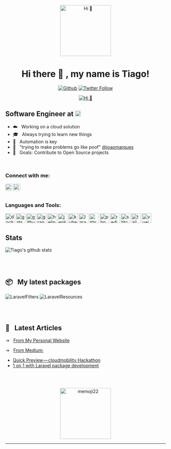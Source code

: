 <p align="center">
  <a href="https://tiagomichaelsousa.dev">
      <img alt="Hi 👋" src="https://tiagomichaelsousa.dev/images/memojis/memoji24.png" width="160" />
  </a>
</p>

<h1 align="center">Hi there 👋 , my name is Tiago!</h1>

<div align="center">

[![Github](https://img.shields.io/static/v1?label=Github&message=%E2%9D%A4&logo=GitHub&style=for-the-badge)](https://github.com/tiagomichaelsousa)
[![Twitter Follow](https://img.shields.io/twitter/follow/tmichaelsousa?color=1DA1F2&logo=twitter&style=for-the-badge)](https://twitter.com/intent/follow?original_referer=https%3A%2F%2Fgithub.com%2Ftiagomichaelsousa&screen_name=tmichaelsousa)

</div>

<p align="center">
  <a href="https://tiagomichaelsousa.dev">
      <img alt="Hi 👋" src="https://tiagomichaelsousa.dev/images/SEO.png"/>
  </a>
</p>

## Software Engineer at [<img src="https://xgeeks.io//assets/images/favicon.png" alt="xgeeks" width="18" />][xgeeks]

- ☁️ &nbsp; Working on a cloud solution
- 🎓 &nbsp; Always trying to learn new things
- 🤖 &nbsp; Automation is key
- 💨 &nbsp; "trying to make problems go like poof" [@joaomarques][ruau]
- 🥅 &nbsp; Goals: Contribute to Open Source projects

<br />

### Connect with me:

[<img align="left" alt="tiagomichaelsousa | Twitter" width="22px" src="https://cdn.jsdelivr.net/npm/simple-icons@v3/icons/twitter.svg" />][twitter]
[<img align="left" alt="tiagomichaelsousa | LinkedIn" width="22px" src="https://cdn.jsdelivr.net/npm/simple-icons@v3/icons/linkedin.svg" />][linkedin]

<br /><br />

### Languages and Tools:

[<img align="left" alt="docker" width="30px" src="https://tiagomichaelsousa.dev/images/technologies/docker.svg" />][docker]
[<img align="left" alt="gatsby" width="30px" src="https://tiagomichaelsousa.dev/images/technologies/gatsby.svg" />][gatsby]
[<img align="left" alt="github-actions" width="30px" src="https://tiagomichaelsousa.dev/images/technologies/github-actions.svg" />][github-actions]
[<img align="left" alt="graphql" width="30px" src="https://tiagomichaelsousa.dev/images/technologies/graphql.svg" />][graphql]
[<img align="left" alt="helm" width="30px" src="https://tiagomichaelsousa.dev/images/technologies/helm.svg" />][helm]
[<img align="left" alt="jenkins" width="30px" src="https://tiagomichaelsousa.dev/images/technologies/jenkins.svg" />][jenkins]
[<img align="left" alt="kubernetes" width="30px" src="https://tiagomichaelsousa.dev/images/technologies/kubernetes.svg" />][kubernetes]
[<img align="left" alt="laravel" width="30px" src="https://tiagomichaelsousa.dev/images/technologies/laravel.svg" />][laravel]
[<img align="left" alt="mysql" width="30px" src="https://tiagomichaelsousa.dev/images/technologies/mysql.svg" />][mysql]
[<img align="left" alt="php" width="30px" src="https://tiagomichaelsousa.dev/images/technologies/php.svg" />][php]
[<img align="left" alt="redis" width="30px" src="https://tiagomichaelsousa.dev/images/technologies/redis.svg" />][redis]
[<img align="left" alt="stitches" width="30px" src="https://tiagomichaelsousa.dev/images/technologies/stitches.svg" />][stitches]
[<img align="left" alt="tailwind" width="30px" src="https://tiagomichaelsousa.dev/images/technologies/tailwind.svg" />][tailwind]
[<img align="left" alt="vuejs" width="30px" src="https://tiagomichaelsousa.dev/images/technologies/vuejs.svg" />][vuejs]

<br /><br />

## Stats

![Tiago's github stats](https://github-readme-stats.vercel.app/api?username=tiagomichaelsousa&count_private=true&show_icons=true&theme=nord&hide=contribs)

<br /><br />

## 📦 &nbsp; My latest packages

![LaravelFilters](https://github-readme-stats.vercel.app/api/pin?username=tiagomichaelsousa&repo=LaravelFilters&theme=nord)
![LaravelResources](https://github-readme-stats.vercel.app/api/pin?username=tiagomichaelsousa&repo=LaravelResources&theme=nord)

<br /><br />

## 📖 &nbsp; Latest Articles

→ &nbsp; [From My Personal Website](https://tiagomichaelsousa.dev/#blog)

→ &nbsp; [From Medium:](https://medium.com/@tiagomichaelsousa)

<!-- BLOG-POST-LIST:START -->

- [Quick Preview — cloudmobility Hackathon](https://medium.com/cloudmobility/quick-preview-cloudmobility-hackathon-99282031857e?source=rss-b0d3f045696e------2)
- [1 on 1 with Laravel package development](https://medium.com/xgeeks/1-on-1-with-laravel-package-development-12de93953e?source=rss-b0d3f045696e------2)
<!-- BLOG-POST-LIST:END -->

<br /><br />

<p align="center">
  <a href="https://tiagomichaelsousa.dev">
    <img alt="memoji22" src="https://tiagomichaelsousa.dev/images/memojis/memoji56.png" width="160" />
  </a>
</p>

---

[twitter]: https://twitter.com/tmichaelsousa
[linkedin]: https://www.linkedin.com/in/tiagomichaelsousa
[xgeeks]: https://xgeeks.io
[kigroup]: https://www.kigroup.de
[ruau]: https://github.com/jpmarques66
[vscode]: https://code.visualstudio.com
[react]: https://reactjs.org
[vuejs]: https://vuejs.org
[gatsby]: https://www.gatsbyjs.com
[graphql]: https://graphql.org
[laravel]: https://laravel.com
[mysql]: https://www.mysql.com
[redis]: https://redis.io
[github]: https://code.visualstudio.com
[docker]: https://www.docker.com/
[github-actions]: https://github.com/features/actions
[helm]: https://helm.sh/
[jenkins]: https://www.jenkins.io/
[kubernetes]: https://kubernetes.io/
[php]: https://www.php.net/
[tailwind]: https://tailwindcss.com/
[stitches]: https://stitches.dev/
